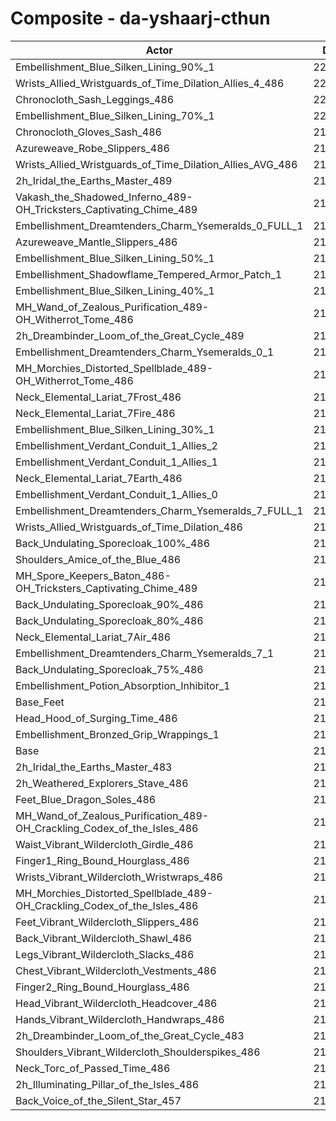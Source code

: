 # Composite - da-yshaarj-cthun
| Actor | DPS | Increase |
|---|:---:|:---:|
|Embellishment_Blue_Silken_Lining_90%_1|221026|2.24%|
|Wrists_Allied_Wristguards_of_Time_Dilation_Allies_4_486|220655|2.07%|
|Chronocloth_Sash_Leggings_486|220143|1.84%|
|Embellishment_Blue_Silken_Lining_70%_1|220008|1.77%|
|Chronocloth_Gloves_Sash_486|219836|1.69%|
|Azureweave_Robe_Slippers_486|219734|1.65%|
|Wrists_Allied_Wristguards_of_Time_Dilation_Allies_AVG_486|219722|1.64%|
|2h_Iridal_the_Earths_Master_489|219572|1.57%|
|Vakash_the_Shadowed_Inferno_489-OH_Tricksters_Captivating_Chime_489|219553|1.56%|
|Embellishment_Dreamtenders_Charm_Ysemeralds_0_FULL_1|219029|1.32%|
|Azureweave_Mantle_Slippers_486|218941|1.28%|
|Embellishment_Blue_Silken_Lining_50%_1|218918|1.27%|
|Embellishment_Shadowflame_Tempered_Armor_Patch_1|218516|1.08%|
|Embellishment_Blue_Silken_Lining_40%_1|218434|1.05%|
|MH_Wand_of_Zealous_Purification_489-OH_Witherrot_Tome_486|218414|1.04%|
|2h_Dreambinder_Loom_of_the_Great_Cycle_489|218188|0.93%|
|Embellishment_Dreamtenders_Charm_Ysemeralds_0_1|218170|0.92%|
|MH_Morchies_Distorted_Spellblade_489-OH_Witherrot_Tome_486|218066|0.88%|
|Neck_Elemental_Lariat_7Frost_486|217987|0.84%|
|Neck_Elemental_Lariat_7Fire_486|217953|0.82%|
|Embellishment_Blue_Silken_Lining_30%_1|217881|0.79%|
|Embellishment_Verdant_Conduit_1_Allies_2|217610|0.66%|
|Embellishment_Verdant_Conduit_1_Allies_1|217535|0.63%|
|Neck_Elemental_Lariat_7Earth_486|217471|0.60%|
|Embellishment_Verdant_Conduit_1_Allies_0|217458|0.59%|
|Embellishment_Dreamtenders_Charm_Ysemeralds_7_FULL_1|217376|0.56%|
|Wrists_Allied_Wristguards_of_Time_Dilation_486|217105|0.43%|
|Back_Undulating_Sporecloak_100%_486|217003|0.38%|
|Shoulders_Amice_of_the_Blue_486|216946|0.36%|
|MH_Spore_Keepers_Baton_486-OH_Tricksters_Captivating_Chime_489|216891|0.33%|
|Back_Undulating_Sporecloak_90%_486|216870|0.32%|
|Back_Undulating_Sporecloak_80%_486|216787|0.28%|
|Neck_Elemental_Lariat_7Air_486|216759|0.27%|
|Embellishment_Dreamtenders_Charm_Ysemeralds_7_1|216757|0.27%|
|Back_Undulating_Sporecloak_75%_486|216720|0.25%|
|Embellishment_Potion_Absorption_Inhibitor_1|216661|0.23%|
|Base_Feet|216483|0.14%|
|Head_Hood_of_Surging_Time_486|216436|0.12%|
|Embellishment_Bronzed_Grip_Wrappings_1|216266|0.04%|
|Base|216174|0.00%|
|2h_Iridal_the_Earths_Master_483|216111|-0.03%|
|2h_Weathered_Explorers_Stave_486|216080|-0.04%|
|Feet_Blue_Dragon_Soles_486|215903|-0.13%|
|MH_Wand_of_Zealous_Purification_489-OH_Crackling_Codex_of_the_Isles_486|215877|-0.14%|
|Waist_Vibrant_Wildercloth_Girdle_486|215735|-0.20%|
|Finger1_Ring_Bound_Hourglass_486|215674|-0.23%|
|Wrists_Vibrant_Wildercloth_Wristwraps_486|215595|-0.27%|
|MH_Morchies_Distorted_Spellblade_489-OH_Crackling_Codex_of_the_Isles_486|215558|-0.28%|
|Feet_Vibrant_Wildercloth_Slippers_486|215364|-0.37%|
|Back_Vibrant_Wildercloth_Shawl_486|215344|-0.38%|
|Legs_Vibrant_Wildercloth_Slacks_486|215316|-0.40%|
|Chest_Vibrant_Wildercloth_Vestments_486|215301|-0.40%|
|Finger2_Ring_Bound_Hourglass_486|215259|-0.42%|
|Head_Vibrant_Wildercloth_Headcover_486|215193|-0.45%|
|Hands_Vibrant_Wildercloth_Handwraps_486|215064|-0.51%|
|2h_Dreambinder_Loom_of_the_Great_Cycle_483|214881|-0.60%|
|Shoulders_Vibrant_Wildercloth_Shoulderspikes_486|214878|-0.60%|
|Neck_Torc_of_Passed_Time_486|214792|-0.64%|
|2h_Illuminating_Pillar_of_the_Isles_486|214608|-0.72%|
|Back_Voice_of_the_Silent_Star_457|214592|-0.73%|
